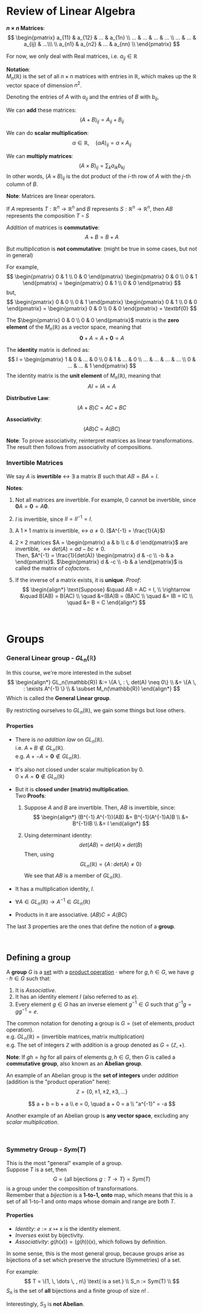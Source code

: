 # Review of Linear Algebra

**$n \times n$ Matrices**:
$$
\begin{pmatrix}
a_{11} & a_{12} & ...  & a_{1n} \\
... & ... & ... & ... \\
... & ... & a_{ij} & ...\\\ \\
a_{n1} & a_{n2} & ...  & a_{nn} \\
\end{pmatrix}
$$

For now, we only deal with Real matrices, i.e. $a_{ij} \in \mathbb{R}$

**Notation**: \
$M_n(\mathbb{R})$ is the set of all $n \times n$ matrices with entries in $\mathbb{R}$, which makes up the $\mathbb{R}$ vector space of dimension $n^2$.

Denoting the entries of $A$ with $a_{ij}$ and the entries of $B$ with $b_{ij}$,

We can **add** these matrices:
$$
(A + B)_{ij} = A_{ij} + B_{ij}
$$

We can do **scalar multiplication**:
$$
\alpha \in \mathbb{R}, \quad (\alpha A)_{ij} = \alpha \times A_{ij}
$$

We can **multiply matrices**:
$$
(A \times B)_{ij} = \sum_k a_{ik} b_{kj}
$$
In other words, $(A \times B)_{ij}$ is the dot product of the $i$-th row of $A$ with the $j$-th column of $B$.

**Note**: Matrices are linear operators.

If $A$ represents $T: \mathbb{R}^n \rightarrow \mathbb{R}^n$ and $B$ represents $S: \mathbb{R}^n \rightarrow \mathbb{R}^n$, then $AB$ represents the composition $T\circ S$

_Addition_ of matrices is **commutative**:
$$
A + B = B + A
$$

But _multiplication_ is **not commutative**: 
(might be true in some cases, but not in general)

For example,
$$
\begin{pmatrix}
0 & 1 \\
0 & 0
\end{pmatrix}
\begin{pmatrix}
0 & 0 \\
0 & 1
\end{pmatrix} = 
\begin{pmatrix}
0 & 1 \\
0 & 0
\end{pmatrix}
$$
but,
$$
\begin{pmatrix}
0 & 0 \\
0 & 1
\end{pmatrix} 
\begin{pmatrix}
0 & 1 \\
0 & 0
\end{pmatrix} = 
\begin{pmatrix}
0 & 0 \\
0 & 0
\end{pmatrix} = \textbf{0}
$$

The $\begin{pmatrix} 0 & 0 \\ 0 & 0 \end{pmatrix}$ matrix is the **zero element** of the $M_n(\mathbb{R})$ as a vector space, meaning that 
$$
\textbf{0} + A = A + \textbf{0} = A
$$

The **identity** matrix is defined as:
$$
I = \begin{pmatrix}
1 & 0 & ... & 0 \\
0 & 1 & ... & 0 \\
... & ... & ... & ... \\
0 & ... & ... & 1
\end{pmatrix}
$$
The identity matrix is the **unit element** of $M_n(\mathbb{R})$, meaning that 
$$
AI = IA = A
$$

**Distributive Law**:
$$
(A + B) C = AC + BC
$$

**Associativity**:
$$
(A  B) C = A (B  C)
$$


**Note**:
To prove associativity, reinterpret matrices as linear transformations. The result then follows from associativity of compositions.

### Invertible Matrices

We say $A$ is **invertible** $\leftrightarrow$ $\exists$ a matrix $B$ such that $AB = BA = I$.

**Notes**:
1. Not all matrices are invertible. 
For example, $0$ cannot be invertible, since $\textbf{0}A = \textbf{0} = A \textbf{0}$.

2. $I$ is invertible, since $II = II^{-1} = I$.

3. A $1\times1$ matrix is invertible, $\leftrightarrow$ $a \neq 0$. 
($A^{-1} = \frac{1}{A}$)

4. $2 \times 2$ matrices $A = \begin{pmatrix} a & b \\ c & d \end{pmatrix}$ are invertible, $\leftrightarrow det(A) = ad - bc \neq 0$. \
Then, $A^{-1} = \frac{1}{det(A)} \begin{pmatrix} d & -c \\ -b & a \end{pmatrix}$.
$\begin{pmatrix} d & -c \\ -b & a \end{pmatrix}$ is called the matrix of _cofactors_.

5. If the inverse of a matrix exists, it is **unique**.
    _Proof_: 
    $$
    \begin{align*}
    \text{Suppose} &\quad AB = AC = I, \\
    \rightarrow &\quad 
    B(AB) = B(AC) \\
    \quad &=(BA)B = (BA)C  \\
    \quad &= IB = IC \\
    \quad &= B = C
    \end{align*}
    $$

<br/>

# Groups

### General Linear group - $GL_n(\mathbb{R})$
In this course, we're more interested in the subset 
$$
\begin{align*}
GL_n(\mathbb{R}) &:= \{A \, : \, det(A) \neq 0\} \\
&= \{A \, : \exists A^{-1} \} \\
& \subset M_n(\mathbb{R})
\end{align*}
$$
Which is called the **General Linear group**.

By restricting ourselves to $GL_n(\mathbb{R})$, we gain some things but lose others.

#### Properties

- There is _no addition law_ on $GL_n(\mathbb{R})$. \
    i.e. $A + B \notin GL_n(\mathbb{R})$. \
    e.g. $A + -A = \textbf{0} \notin GL_n(\mathbb{R})$.

- It's also not closed under scalar multiplication by $0$. \
    $0 \times A = \textbf{0} \notin GL_n(\mathbb{R})$

- But it is **closed under (matrix) multiplication**. \
    Two **Proofs**:
    1. Suppose $A$ and $B$ are invertible. 
    Then, $AB$ is invertible, since:
    $$
    \begin{align*}
    (B^{-1} A^{-1})(AB) &= B^{-1}(A^{-1}A)B \\
    &= B^{-1}IB \\ 
    &= I
    \end{align*}
    $$

    2. Using determinant identity:
    $$
    det(AB) = det(A) \times det(B)
    $$
    Then, using
    $$
        GL_n(\mathbb{R}) = \{A \, : \, det(A) \neq 0\} 
    $$
    We see that $AB$ is a member of $GL_n(\mathbb{R})$.

- It has a multiplication identity, $I$.
- $\forall A \in GL_n(\mathbb{R}) \rightarrow A^{-1} \in GL_n(\mathbb{R})$
- Products in it are associative. $(AB) C = A (BC)$

The last $3$ properties are the ones that define the notion of a **group**.

<br/>

## Defining a group
A **group** $G$ is a <ins>set</ins> with a <ins>product operation</ins> $\cdot$ where for $g, h \in G$, we have $g \cdot h \in G$ such that:
1. It is _Associative_.
2. It has an identity element $I$ (also referred to as $e$).
3. Every element $g \in G$ has an inverse element $g^{-1} \in G$ such that $g^{-1}g = gg^{-1} = e$.

The common notation for denoting a group is $G = (\text{set of elements}, \text{product operation})$. \
e.g. $GL_n(\mathbb{R}) = (\text{invertible matrices}, \text{matrix multiplication})$ \
e.g. The set of integers $\mathbb{Z}$ with addition is a group denoted as $G = (\mathbb{Z}, +)$.

**Note**:
If $gh = hg$ for all pairs of elements $g, h \in G$, then $G$ is called a **commutative group**, also known as an **Abelian group**.

An example of an Abelian group is the **set of integers** under _addition_ \
(addition is the "product operation" here):
$$
\mathbb{Z} = \{0, \pm 1, \pm 2, \pm 3, ... \}
$$

$$
a + b = b + a \\
e = 0, \quad a + 0 = a \\
"a^{-1}" = -a
$$

Another example of an Abelian group is **any vector space**, excluding any _scalar multiplication_.

<br/>

### Symmetry Group - $Sym(T)$
This is the most "general" example of a group. \
Suppose $T$ is a set, then 
$$
G = \{ \text{all bijections } g: T \rightarrow T \} = Sym(T)
$$
is a group under the composition of transformations. \
Remember that a _bijection_ is a **1-to-1, onto** map, which means that this is a set of all 1-to-1 and onto maps whose domain and range are both $T$.

#### Properties
- _Identity_: $e := x \mapsto x$ is the identity element.
- _Inverses_ exist by bijectivity.
- _Associativity_: $g(h(x)) = (g(h))(x)$, which follows by definition.

In some sense, this is the most general group, because groups arise as bijections of a set which preserve the structure (Symmetries) of a set.

For example:
$$
T = \{1, \, \dots \, , n\} \text{ is a set.} \\
S_n := Sym(T) \\
$$
$S_n$ is the set of **all** bijections and a finite group of size $n!$ .

Interestingly, $S_3$ is **not Abelian**.